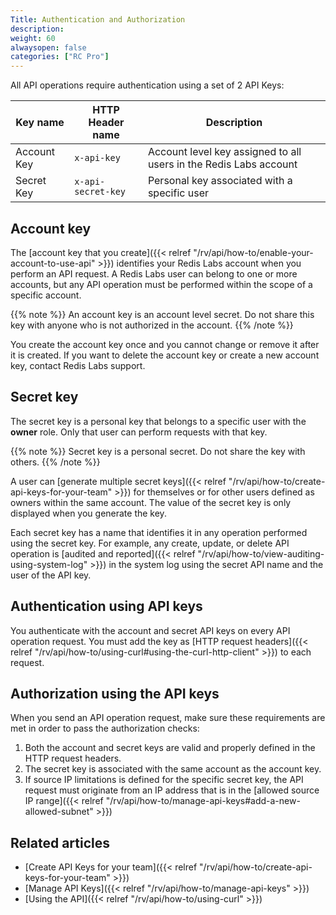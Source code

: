 ```yaml
---
Title: Authentication and Authorization
description:
weight: 60
alwaysopen: false
categories: ["RC Pro"]
---
```

All API operations require authentication using a set of 2 API Keys:

| Key name    | HTTP Header name   | Description                                                       |
| ----------- | ------------------ | ----------------------------------------------------------------- |
| Account Key | `x-api-key`        | Account level key assigned to all users in the Redis Labs account |
| Secret Key  | `x-api-secret-key` | Personal key associated with a specific user                      |

## Account key

The [account key that you create]({{< relref "/rv/api/how-to/enable-your-account-to-use-api" >}}) identifies your Redis Labs account when you perform an API request.
A Redis Labs user can belong to one or more accounts, but any API operation must be performed within the scope of a specific account.

{{% note %}}
An account key is an account level secret. Do not share this key with anyone who is not authorized in the account.
{{% /note %}}

You create the account key once and you cannot change or remove it after it is created.
If you want to delete the account key or create a new account key, contact Redis Labs support.

## Secret key

The secret key is a personal key that belongs to a specific user with the **owner** role.
Only that user can perform requests with that key.

{{% note %}}
Secret key is a personal secret. Do not share the key with others.
{{% /note %}}

A user can [generate multiple secret keys]({{< relref "/rv/api/how-to/create-api-keys-for-your-team" >}})
for themselves or for other users defined as owners within the same account.
The value of the secret key is only displayed when you generate the key.

Each secret key has a name that identifies it in any operation performed using the secret key.
For example, any create, update, or delete API operation is [audited and reported]({{< relref "/rv/api/how-to/view-auditing-using-system-log" >}})
in the system log using the secret API name and the user of the API key.

## Authentication using API keys

You authenticate with the account and secret API keys on every API operation request.
You must add the key as [HTTP request headers]({{< relref "/rv/api/how-to/using-curl#using-the-curl-http-client" >}}) to each request.

## Authorization using the API keys

When you send an API operation request, make sure these requirements are met in order to pass the authorization checks:

1. Both the account and secret keys are valid and properly defined in the HTTP request headers.
1. The secret key is associated with the same account as the account key.
1. If source IP limitations is defined for the specific secret key,
    the API request must originate from an IP address that is in the [allowed source IP range]({{< relref "/rv/api/how-to/manage-api-keys#add-a-new-allowed-subnet" >}})

## Related articles

- [Create API Keys for your team]({{< relref "/rv/api/how-to/create-api-keys-for-your-team" >}})
- [Manage API Keys]({{< relref "/rv/api/how-to/manage-api-keys" >}})
- [Using the API]({{< relref "/rv/api/how-to/using-curl" >}})
